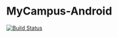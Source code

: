 # MyCampus-Android

[![Build Status](https://travis-ci.com/Citram/MyCampus-Android.svg?branch=master)](https://travis-ci.com/Citram/MyCampus-Android)
